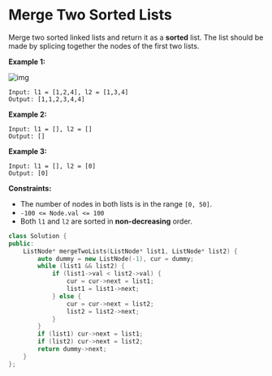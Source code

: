 # Merge Two Sorted Lists

Merge two sorted linked lists and return it as a **sorted** list. The list should be made by splicing together the nodes of the first two lists.

 

**Example 1:**

![img](https://assets.leetcode.com/uploads/2020/10/03/merge_ex1.jpg)

```
Input: l1 = [1,2,4], l2 = [1,3,4]
Output: [1,1,2,3,4,4]
```

**Example 2:**

```
Input: l1 = [], l2 = []
Output: []
```

**Example 3:**

```
Input: l1 = [], l2 = [0]
Output: [0]
```

 

**Constraints:**

- The number of nodes in both lists is in the range `[0, 50]`.
- `-100 <= Node.val <= 100`
- Both `l1` and `l2` are sorted in **non-decreasing** order.

```c++
class Solution {
public:
    ListNode* mergeTwoLists(ListNode* list1, ListNode* list2) {
        auto dummy = new ListNode(-1), cur = dummy;
        while (list1 && list2) {
            if (list1->val < list2->val) {
                cur = cur->next = list1;
                list1 = list1->next;
            } else {
                cur = cur->next = list2;
                list2 = list2->next;
            }
        }
        if (list1) cur->next = list1;
        if (list2) cur->next = list2;
        return dummy->next;
    }
};
```

